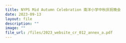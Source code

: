 ```yaml
---
title: NYPS Mid Autumn Celebration 南洋小学中秋庆祝晚会
date: 2023-09-13
layout: file
description: ""
image: ""
file_url: /files/2023_website_cr_012_annex_a.pdf
---
```


